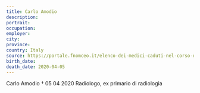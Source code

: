 ```yaml
---
title: Carlo Amodio
description: 
portrait: 
occupation: 
employer: 
city: 
province: 
country: Italy
source: https://portale.fnomceo.it/elenco-dei-medici-caduti-nel-corso-dellepidemia-di-covid-19/
birth_date: 
death_date: 2020-04-05
---
```


Carlo Amodio † 05 04 2020
Radiologo, ex primario di radiologia